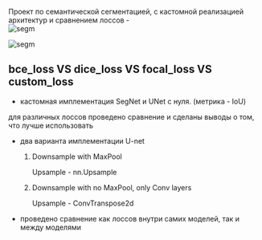 Проект по семантической сегментацией, с кастомной реализацией архитектур и сравнением лоссов -  
![segm](https://github.com/IrDIE/TestRepo/assets/110756720/8f0bc882-ca95-484f-9fc6-1317389e9341)


![segm](https://github.com/IrDIE/TestRepo/assets/110756720/c0fc7125-c1be-4de8-85fe-fc3fb76773b2)

**bce_loss  VS  dice_loss  VS  focal_loss  VS  custom_loss**
--------------------------------------------


* кастомная имплементация SegNet и UNet с нуля. (метрика - IoU)




для различных лоссов проведено сравнение и сделаны выводы о том, что лучше использовать

* два варианта имплементации U-net

    1. Downsample with MaxPool

       Upsample - nn.Upsample

    2. Downsample with no MaxPool, only Conv layers

       Upsample - ConvTranspose2d

* проведено сравнение как лоссов внутри самих моделей, так и между моделями
